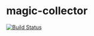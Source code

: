 # magic-collector

[![Build Status](https://github.com/zendamacf/magic-collector/workflows/Testing/badge.svg)](https://github.com/zendamacf/magic-collector)